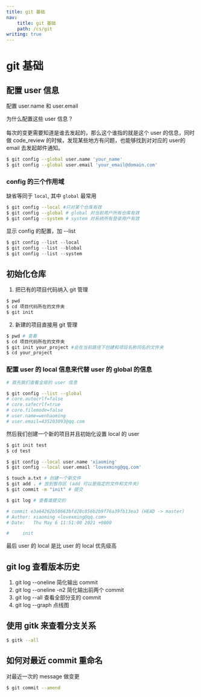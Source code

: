 ```yaml
---
title: git 基础
nav:
    title: git 基础
    path: /cs/git
writing: true
---
```


# git 基础

## 配置 user 信息

配置 user.name 和 user.email

<Alert type="info">
<div>为什么配置这些 user 信息？</div>
<br/>
每次的变更需要知道是谁去发起的，那么这个谁指的就是这个 user 的信息，同时做 code_review 的时候，发现某些地方有问题，也能够找到对对应的 user的email 去发起邮件通知。
</Alert>

```bash
$ git config --global user.name 'your_name'
$ git config --global user.email 'your_email@domain.com'
```

### config 的三个作用域

缺省等同于 `local`, 其中 `global` 最常用

```bash
$ git config --local #只对某个仓库有效
$ git config --global # global 对当前用户所有仓库有效
$ git config --system # system 对系统所有登录用户有效
```

显示 config 的配置，加 --list

```js
$ git config --list --local
$ git config --list --blobal
$ git config --list --system
```

## 初始化仓库

1. 把已有的项目代码纳入 git 管理

```bash
$ pwd
$ cd 项目代码所在的文件夹
$ git init
```

2. 新建的项目直接用 git 管理

```bash
$ pwd # 查看
$ cd 项目代码所在的文件夹
$ git init your_project #会在当前路径下创建和项目名称同名的文件夹
$ cd your_project
```

### 配置 user 的 local 信息来代替 user 的 global 的信息

```bash
# 首先我们查看全局的 user 信息

$ git config --list --global
# core.autocrlf=false
# core.safecrlf=true
# core.filemode=false
# user.name=wenhaoming
# user.email=435203093@qq.com
```

然后我们创建一个新的项目并且初始化设置 local 的 user

```bash
$ git init test
$ cd test

$ git config --local user.name 'xiaoming'
$ git config --local user.email 'lovexming@qq.com'

$ touch a.txt # 创建一个新文件
$ git add . # 放到暂存区 (add 可以是指定的文件和文件夹)
$ git commit -m "init" # 提交

$ git log # 查看谁提交的

# commit e3a64262b50663bfd28c856b2b9f76a39fb13ea3 (HEAD -> master)
# Author: xiaoming <lovexming@qq.com>
# Date:   Thu May 6 11:51:00 2021 +0800

#     init
```

最后 user 的 local 是比 user 的 local 优先级高

## git log 查看版本历史

1. git log --oneline 简化输出 commit
2. git log --oneline -n2 简化输出前两个 commit
3. git log --all 查看全部分支的 commit
4. git log --graph 点线图

## 使用 gitk 来查看分支关系

```bash
$ gitk --all
```

## 如何对最近 commit 重命名

对最近一次的 message 做变更

```bash
$ git commit --amend
```
